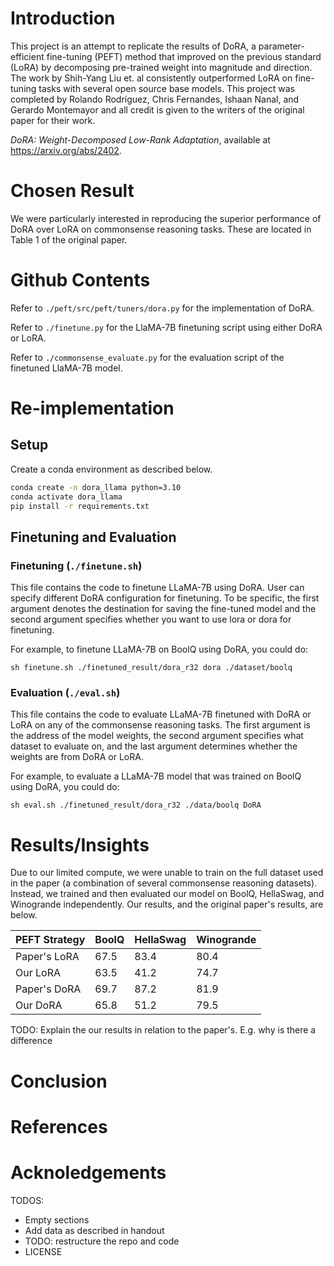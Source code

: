 # Introduction

This project is an attempt to replicate the results of DoRA, a parameter-efficient fine-tuning (PEFT) method that improved on the previous standard (LoRA) by decomposing pre-trained weight into magnitude and direction. The work by Shih-Yang Liu et. al consistently outperformed LoRA on fine-tuning tasks with several open source base models. This project was completed by Rolando Rodríguez, Chris Fernandes, Ishaan Nanal, and Gerardo Montemayor and all credit is given to the writers of the original paper for their work.

_DoRA: Weight-Decomposed Low-Rank Adaptation_, available at https://arxiv.org/abs/2402.

# Chosen Result

We were particularly interested in reproducing the superior performance of DoRA over LoRA on commonsense reasoning tasks. These are located in Table 1 of the original paper. 

# Github Contents

Refer to `./peft/src/peft/tuners/dora.py` for the implementation of DoRA.

Refer to `./finetune.py` for the LlaMA-7B finetuning script using either DoRA or LoRA.

Refer to `./commonsense_evaluate.py` for the evaluation script of the finetuned LlaMA-7B model.


# Re-implementation

## Setup
Create a conda environment as described below.
```bash
conda create -n dora_llama python=3.10
conda activate dora_llama
pip install -r requirements.txt
```

## Finetuning and Evaluation

### Finetuning (`./finetune.sh`)
This file contains the code to finetune LLaMA-7B using DoRA. User can specify different DoRA configuration for finetuning. To be specific, the first argument denotes the destination for saving the fine-tuned model and the second argument specifies whether you want to use lora or dora for finetuning.
 
For example, to finetune LLaMA-7B on BoolQ using DoRA, you could do:
```
sh finetune.sh ./finetuned_result/dora_r32 dora ./dataset/boolq
```

### Evaluation (`./eval.sh`)

This file contains the code to evaluate LLaMA-7B finetuned with DoRA or LoRA on any of the commonsense reasoning tasks. The first argument is the address of the model weights, the second argument specifies what dataset to evaluate on, and the last argument determines whether the weights are from DoRA or LoRA.

For example, to evaluate a LLaMA-7B model that was trained on BoolQ using DoRA, you could do:
```
sh eval.sh ./finetuned_result/dora_r32 ./data/boolq DoRA
```

# Results/Insights
Due to our limited compute, we were unable to train on the full dataset used in the paper (a combination of several commonsense reasoning datasets). Instead, we trained and then evaluated our model on BoolQ, HellaSwag, and Winogrande independently. Our results, and the original paper's results, are below. 

| PEFT Strategy | BoolQ | HellaSwag | Winogrande |
|----------|----------|----------|----------|
| Paper's LoRA| 67.5 | 83.4     | 80.4     |
| Our LoRA   | 63.5  | 41.2     | 74.7    |
| Paper's DoRA | 69.7 | 87.2    | 81.9 |
| Our DoRA   | 65.8| 51.2 | 79.5 |

TODO: Explain the our results in relation to the paper's. E.g. why is there a difference

# Conclusion

# References

# Acknoledgements

TODOS: 
- Empty sections
- Add data as described in handout
- TODO: restructure the repo and code
- LICENSE


